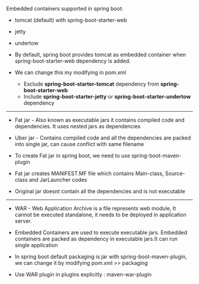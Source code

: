 Embedded containers supported in spring boot:

* tomcat (default) with spring-boot-starter-web
* jetty
* undertow


* By default, spring boot provides tomcat as embedded container when spring-boot-starter-web dependency is added.
* We can change this my modifying in pom.xml
  * Exclude **spring-boot-starter-tomcat** dependency from **spring-boot-starter-web**
  * Include **spring-boot-starter-jetty** or **spring-boot-starter-undertow** dependency


---
* Fat jar - Also known as executable jars it contains compiled code and dependencies. It uses nested jars as dependencies
* Uber jar - Contains compiled code and all the dependencies are packed into single jar, can cause conflict with same filename

* To create Fat jar in spring boot, we need to use spring-boot-maven-plugin
* Fat jar creates MANIFEST.MF file which contains Main-class, Source-class and JarLauncher codes
* Original jar doesnt contain all the dependencies and is not executable


---
* WAR - Web Application Archive is a file represents web module, It cannot be executed standalone, it needs to be deployed in application server.
* Embedded Containers are used to execute executable jars. Embedded containers are packed as dependency in executable jars.It can run single application


* In spring boot default packaging is jar with spring-boot-maven-plugin, we can change it by modifying pom.xml >> packaging
* Use WAR plugin in plugins explicitly : maven-war-plugin